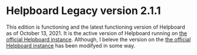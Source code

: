 # Helpboard Legacy version 2.1.1
This edition is functioning and the latest functioning version of Helpboard as of October 13, 2021.
It is the active version of Helpboard running on [the official Helpboard instance](https://helpboard.app). Although, I beleve the version on the [the official Helpboard instance](https://helpboard.app) has been modifyed in some way.

